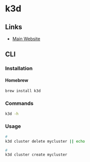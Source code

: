 # k3d

## Links

- [Main Website](https://k3d.io/)

## CLI

### Installation

#### Homebrew

```sh
brew install k3d
```

### Commands

```sh
k3d -h
```

### Usage

```sh
#
k3d cluster delete mycluster || echo

#
k3d cluster create mycluster
```
